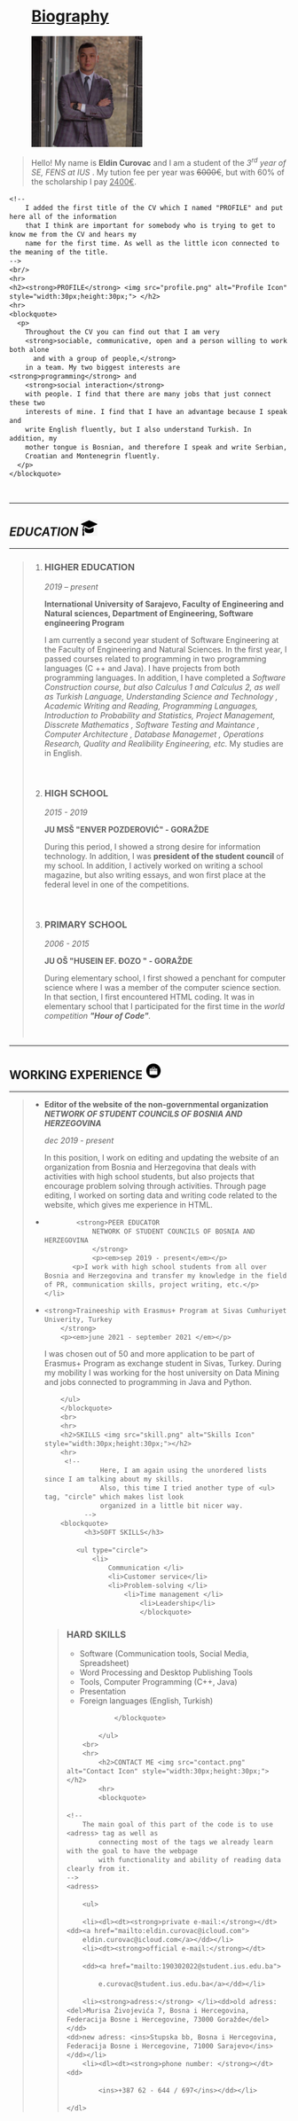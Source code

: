 
<html lang="en">
  <head>
    <!--
        Name : Eldin Curovac
        Course : Web Application Development
        Assignment : LAB1 
        Due Date: 10/10/2021
        Purpose : To use all the tags we learned in first class and make our first HTML CV Resume. 
    -->
    <meta charset="UTF-8" />
    <!-- This part of the code is for initializing the title of our first website which is going to be shown
    in the browser's tab
-->
    <title> CV - Eldin Curovac </title>
  </head>

  <body>
     <!-- The first and the main header of the website would be shown above 
        the photo of the person -->
      <figure>
    <h1><ins>Biography</ins></h1>
    <img src="cvpic.jpg" alt="My CV photo" style="width:200px;height:200px;">
</figure>
<!-- 
    Since we want to make introudction to the CV and say few words about ourselves,
    we are going to put it in <blockquote> and make it pop out of other text in the website. 
    I tried to use as much as possible tags to practice and did not really write the most important informations
    about myself here. 
-->
    <blockquote>
      <p>
        Hello! My name is <strong>Eldin Curovac</strong> and I am a student of
        the <em>3<sup>rd</sup> year of <abr title = "Software Engineering">SE</abr>, <abr title= "Faculty of Engineering
          and Natural Sciences">FENS</abr> at <abr title= "International University of Sarajevo" > IUS </abr></em>. My tution fee per year was <s>6000€</s>, but with 60% of the scholarship I pay <ins>2400€</ins>. 
      </p>
    </blockquote>

    <!-- 
        I added the first title of the CV which I named "PROFILE" and put here all of the information
        that I think are important for somebody who is trying to get to know me from the CV and hears my
        name for the first time. As well as the little icon connected to the meaning of the title.
    -->
    <br/>
    <hr>
    <h2><strong>PROFILE</strong> <img src="profile.png" alt="Profile Icon" style="width:30px;height:30px;"> </h2>
    <hr>
    <blockquote>
      <p>
        Throughout the CV you can find out that I am very
        <strong>sociable, communicative, open and a person willing to work both alone
          and with a group of people,</strong>
        in a team. My two biggest interests are <strong>programming</strong> and
        <strong>social interaction</strong>
        with people. I find that there are many jobs that just connect these two
        interests of mine. I find that I have an advantage because I speak and
        write English fluently, but I also understand Turkish. In addition, my
        mother tongue is Bosnian, and therefore I speak and write Serbian,
        Croatian and Montenegrin fluently.
      </p>
    </blockquote>
  <br/>
     <!-- 
      All the titles in the CV are divided from other text by the <hr> tag since we are not using the
      CSS for this project and we are trying to make it as nice as possible with only using HTML. All 
      other things remained the same as in the previous title. 
  -->
  <hr>
  <h2><em>EDUCATION</em> <img src="education.png" alt="Education Icon" style="width:30px;height:30px;"> </h2>
  <hr>
    <!--
          This is the first time in this project I am using the list. In this case I am using an ordered
          list since I am listing the schools I attended and talking about my knowledge which is from the time I 
          went to primary school until the present. 
      -->
  <blockquote>
    <ol>
      <li>
        <h3>HIGHER EDUCATION</h3> 
        <p><em>2019 – present</em></p> 
        <p><strong>International University of Sarajevo,
            Faculty of Engineering and Natural sciences, Department of Engineering,
            Software engineering Program</strong>
            <br>
            <p>I am currently a second year student of
                Software Engineering at the Faculty of Engineering and Natural Sciences.
                In the first year, I passed courses related to programming in two
                programming languages (C ++ and Java). I have projects from both
                programming languages. In addition, I have completed a <em>Software
                    Construction course, but also Calculus 1 and Calculus 2, as well as
                    Turkish Language, Understanding Science and Technology , Academic
                    Writing and Reading, Programming Languages, Introduction to Probability
                    and Statistics, Project Management, Disscrete Mathematics , Software
                    Testing and Maintance , Computer Architecture , Database Managemet ,
                    Operations Research, Quality and Realibility Engineering, etc.</em> My
                studies are in English.</p> </p>
      </li>
      <br>
      <li>
        <h3>HIGH SCHOOL</h3> 
        <p><em>2015 - 2019 </em></p> 
        <p><strong>JU MSŠ "ENVER POZDEROVIĆ" - GORAŽDE </strong>
            <br>
            <p>During this period, I showed a strong desire for 
                information technology. In addition, I was <strong>president of the student 
                    council</strong> of my school. In addition, I actively worked on writing 
                    a school magazine, but also writing essays, and won first place at the federal 
                    level in one of the competitions.</p> </p>
      </li>
    </li>
    <br>
    <li>
      <h3>PRIMARY SCHOOL</h3> 
      <p><em>2006 - 2015 </em></p> 
      <p><strong>JU OŠ "HUSEIN EF. ĐOZO " - GORAŽDE </strong>
          <br>
          <p>During elementary school, I first showed a penchant for computer science where I was a
               member of the computer science section. In that section, I first encountered HTML coding.
                It was in elementary school that I participated for the first time in the <em>world competition 
                    <strong>"Hour of Code"</strong>.</em></p> </p>
    </li>
    </ol>
    <br/>
    </blockquote>
    <hr>
          <h2>WORKING EXPERIENCE <img src="work.png" alt="Work Icon" style="width:30px;height:30px;"> </h2> 
          <hr>
          <blockquote>
                <!-- 
                  For this part I am using unordered list just because some of activities were happening or are still 
                  happening in the same time, so we do not really have the right order to form this list. Also, I wanted to
                  have a part of code with unordered list to see how this type of lists are functionating.
              -->
          <ul>
            <li>
                <strong>Editor of the website of the non-governmental organization
                    <em>NETWORK OF STUDENT COUNCILS OF BOSNIA AND HERZEGOVINA</em></strong>
                    <p><em>dec 2019 - present</em></p>
               <p>In this position, I work on editing and updating the website of an organization from Bosnia and Herzegovina that deals with activities with high school students, but also projects that encourage problem solving through activities. Through page editing, I worked on sorting data and writing code related to the website, which gives me experience in HTML.</p> 
        </li>
        <li>
            
            <strong>PEER EDUCATOR
                NETWORK OF STUDENT COUNCILS OF BOSNIA AND HERZEGOVINA
                </strong>
                <p><em>sep 2019 - present</em></p>
           <p>I work with high school students from all over Bosnia and Herzegovina and transfer my knowledge in the field of PR, communication skills, project writing, etc.</p> 
    </li>
<li>
            
    <strong>Traineeship with Erasmus+ Program at Sivas Cumhuriyet Univerity, Turkey 
        </strong>
        <p><em>june 2021 - september 2021 </em></p>
   <p>I was chosen out of 50 and more application to be part of Erasmus+ Program as exchange student in Sivas, Turkey. During my mobility I was working for the host university on Data Mining and jobs connected to programming in Java and Python. </p> 
</li>

        </ul>
        </blockquote>
        <br>
        <hr>
        <h2>SKILLS <img src="skill.png" alt="Skills Icon" style="width:30px;height:30px;"></h2> 
        <hr>
         <!-- 
                  Here, I am again using the unordered lists since I am talking about my skills.
                  Also, this time I tried another type of <ul> tag, "circle" which makes list look
                  organized in a little bit nicer way.
              -->
        <blockquote>
              <h3>SOFT SKILLS</h3>
             
            <ul type="circle">
                <li>
                    Communication </li>
                    <li>Customer service</li>
                    <li>Problem-solving </li>
                        <li>Time management </li>
                            <li>Leadership</li>
                            </blockquote>
<blockquote>
                            <h3>HARD SKILLS</h3>
            <ul type="circle">
                <li>
                    Software (Communication tools, Social Media, Spreadsheet) </li>
                    <li>Word Processing and Desktop Publishing Tools</li>
                    <li>Tools, Computer Programming (C++, Java) </li>
                        <li>Presentation </li>
                            <li>Foreign languages (English, Turkish)</li>
                </ul>
  
                </blockquote>
  
            </ul>
        <br>
        <hr>
            <h2>CONTACT ME <img src="contact.png" alt="Contact Icon" style="width:30px;height:30px;"></h2> 
            <hr>
            <blockquote>

    <!-- 
        The main goal of this part of the code is to use <adress> tag as well as 
            connecting most of the tags we already learn with the goal to have the webpage
            with functionality and ability of reading data clearly from it. 
    -->
    <adress>
      
        <ul>
          
        <li><dl><dt><strong>private e-mail:</strong></dt><dd><a href="mailto:eldin.curovac@icloud.com">
        eldin.curovac@icloud.com</a></dd></li>
        <li><dt><strong>official e-mail:</strong></dt>
          
        <dd><a href="mailto:190302022@student.ius.edu.ba">
          
            e.curovac@student.ius.edu.ba</a></dd></li>
          
        <li><strong>adress:</strong> </li><dd>old adress: <del>Murisa Živojevića 7, Bosna i Hercegovina, Federacija Bosne i Hercegovine, 73000 Goražde</del></dd>
    <dd>new adress: <ins>Stupska bb, Bosna i Hercegovina, Federacija Bosne i Hercegovine, 71000 Sarajevo</ins></dd></li>
        <li><dl><dt><strong>phone number: </strong></dt><dd>
          
            <ins>+387 62 - 644 / 697</ins></dd></li>
          
    </dl>
</ul>

</adress>       
</blockquote>
    </body>
</html>


